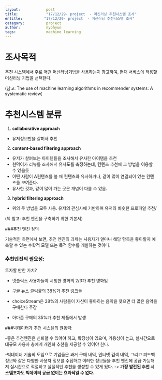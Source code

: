 ```yaml
---
layout:            post
title:             "17/12/29- project  - 머신러닝 추천시스템 조사"
entitle:          "17/12/29- project  - 머신러닝 추천시스템 조사"
category:          project
author:            myohyun
tags:              machine learning
---
```


# 조사목적

추천 시스템에서 주로 어떤 머신러닝기법을 사용하는지 참고하여, 현재 서비스에 적용할 머신러닝 기법을 선택한다.

(참고: The use of machine learning algorithms in recommender systems: A systematic review)

# 추천시스템 분류

1. **collaborative approach** 
  - 유저정보만을 살펴서 추천

2. **content-based filtering approach** 
  - 유저가 살펴보는 아이템들을 조사해서 유사한 아이템을 추천
  - 현덕이가 리뷰를 조사해서 유사도를 측정하는데, 컨텐츠 추천에 그 방법을 이용할 수 있을듯
  - 어떤 사람이 A컨텐츠를 볼 때  컨텐츠와 유사하거나, 같이 많이 연결되어 있는 컨텐츠를 보여준다.
  - 유사한 것과, 같이 많이 가는 곳은 개념이 다를 수 있음.

3. **hybrid filtering approach** 
  - 위의 두 방법을 모두 사용. 유저의 관심사에 기반하여 유저와 비슷한 프로파일 추천/




(책 참고: 추천 엔진을 구축하기 위한 기본서)

###추천 엔진 정의

기술적인 측면에서 보면, 추전 엔진의 과제는 사용자가 얼마나 해당 항목을 좋아할지 예측할 수 있는 수학적 모델 또는 목적 함수를 개발하는 것이다.

### 추천엔진의 필요성:

투자할 만한 가치? 

- 넷플릭스 사용자들이 시청한 영화의 2/3가 추천 영화임


- 구글 뉴스 클릭률의 38%가 추천 링크들
- choiceStream은 28%의 사람들이 자신이 좋아하는 음악을 찾으면 더 많은 음악을 구매한다 주장


- 아마존 구매의 35%가 추천 제품에서 발생

###빅데이터가 추천 시스템의 원동력:

-좋은 추천엔진은 신뢰할 수 있어야 하고, 확장성이 있으며, 가용성이 높고, 실시간으로 대규모 사용자 층에게 개인화 추천을 제공할 수 있어야 한다.

-빅데이터 기술의 도입으로 기업들은 과거 구매 내역, 인터넷 검색 내역, 그리고 피드백 정보와 같은 다양한 사용자 정보를 수집하고 이러한 정보들을 추천 엔진에 공급 가능해져 실시간으로 적절하고 실질적인 추천을 생성할 수 있게 됬다. -> **가장 발전된 추천 시스템조차도 빅데이터 공급 없이는 효과적일 수 없다.** 


